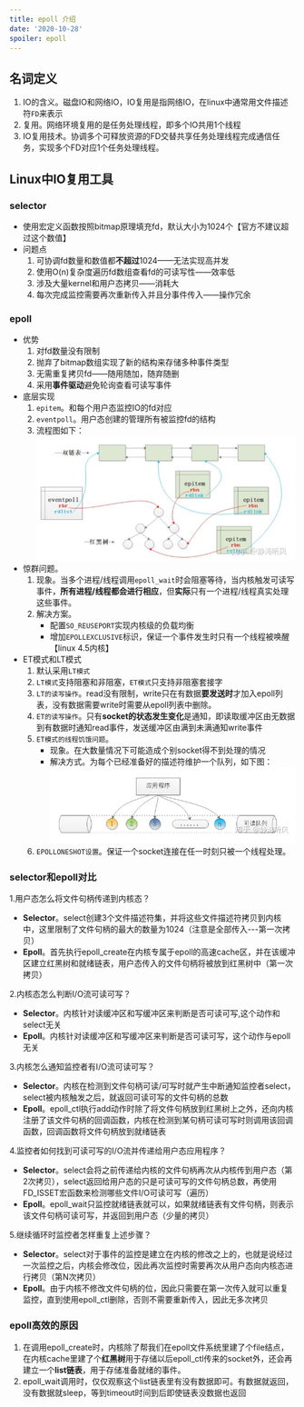 ```yaml
---
title: epoll 介绍
date: '2020-10-28'
spoiler: epoll
---
```


## 名词定义
1. IO的含义。磁盘IO和网络IO，IO复用是指网络IO，在linux中通常用文件描述符`FD`来表示
1. 复用。网络环境复用的是任务处理线程，即多个IO共用1个线程
1. IO复用技术。协调多个可释放资源的FD交替共享任务处理线程完成通信任务，实现多个FD对应1个任务处理线程。

## Linux中IO复用工具
### selector
- 使用宏定义函数按照bitmap原理填充fd，默认大小为1024个【官方不建议超过这个数值】
- 问题点
    1. 可协调fd数量和数值都**不超过**1024——无法实现高并发
    1. 使用O(n)复杂度遍历fd数组查看fd的可读写性——效率低
    1. 涉及大量kernel和用户态拷贝——消耗大
    1. 每次完成监控需要再次重新传入并且分事件传入——操作冗余

### epoll
- 优势
    1. 对fd数量没有限制
    1. 抛弃了bitmap数组实现了新的结构来存储多种事件类型
    1. 无需重复拷贝fd——随用随加，随弃随删
    1. 采用**事件驱动**避免轮询查看可读写事件
- 底层实现
    1. `epitem`。和每个用户态监控IO的fd对应
    1. `eventpoll`。用户态创建的管理所有被监控fd的结构
    1. 流程图如下：
    ![image](./epoll底层.png)
- 惊群问题。
    1. 现象。当多个进程/线程调用`epoll_wait`时会阻塞等待，当内核触发可读写事件，**所有进程/线程都会进行相应**，但**实际**只有一个进程/线程真实处理这些事件。
    1. 解决方案。
        - 配置`SO_REUSEPORT`实现内核级的负载均衡
        - 增加`EPOLLEXCLUSIVE`标识，保证一个事件发生时只有一个线程被唤醒【linux 4.5内核】
- ET模式和LT模式
    1. 默认采用`LT模式`
    1. `LT模式`支持阻塞和非阻塞，`ET模式`只支持非阻塞套接字
    1. `LT的读写操作`。read没有限制，write只在有数据**要发送时**才加入epoll列表，没有数据需要write时需要从epoll列表中删除。
    1. `ET的读写操作`。只有**socket的状态发生变化**是通知，即读取缓冲区由无数据到有数据时通知read事件，发送缓冲区由满到未满通知write事件
    1. `ET模式的线程饥饿问题`。
        - 现象。在大数量情况下可能造成个别socket得不到处理的情况
        - 解决方式。为每个已经准备好的描述符维护一个队列，如下图：
        ![image](./ET饥饿模式.png)
    1. `EPOLLONESHOT设置`。保证一个socket连接在任一时刻只被一个线程处理。

### selector和epoll对比
1.用户态怎么将文件句柄传递到内核态？
- **Selector**。select创建3个文件描述符集，并将这些文件描述符拷贝到内核中，这里限制了文件句柄的最大的数量为1024（注意是全部传入---第一次拷贝）
- **Epoll**。首先执行epoll_create在内核专属于epoll的高速cache区，并在该缓冲区建立红黑树和就绪链表，用户态传入的文件句柄将被放到红黑树中（第一次拷贝）

2.内核态怎么判断I/O流可读可写？
- **Selector**。内核针对读缓冲区和写缓冲区来判断是否可读可写,这个动作和select无关
- **Epoll**。内核针对读缓冲区和写缓冲区来判断是否可读可写，这个动作与epoll无关

3.内核怎么通知监控者有I/O流可读可写？
- **Selector**。内核在检测到文件句柄可读/可写时就产生中断通知监控者select，select被内核触发之后，就返回可读可写的文件句柄的总数
- **Epoll**。epoll_ctl执行add动作时除了将文件句柄放到红黑树上之外，还向内核注册了该文件句柄的回调函数，内核在检测到某句柄可读可写时则调用该回调函数，回调函数将文件句柄放到就绪链表

4.监控者如何找到可读可写的I/O流并传递给用户态应用程序？
- **Selector**。select会将之前传递给内核的文件句柄再次从内核传到用户态（第2次拷贝），select返回给用户态的只是可读可写的文件句柄总数，再使用FD_ISSET宏函数来检测哪些文件I/O可读可写（遍历）
- **Epoll**。epoll_wait只监控就绪链表就可以，如果就绪链表有文件句柄，则表示该文件句柄可读可写，并返回到用户态（少量的拷贝）

5.继续循环时监控者怎样重复上述步骤？
- **Selector**。select对于事件的监控是建立在内核的修改之上的，也就是说经过一次监控之后，内核会修改位，因此再次监控时需要再次从用户态向内核态进行拷贝（第N次拷贝）
- **Epoll**。由于内核不修改文件句柄的位，因此只需要在第一次传入就可以重复监控，直到使用epoll_ctl删除，否则不需要重新传入，因此无多次拷贝

### epoll高效的原因
1. 在调用epoll_create时，内核除了帮我们在epoll文件系统里建了个file结点，在内核cache里建了个**红黑树**用于存储以后epoll_ctl传来的socket外，还会再建立一个**list链表**，用于存储准备就绪的事件。
1. epoll_wait调用时，仅仅观察这个list链表里有没有数据即可。有数据就返回，没有数据就sleep，等到timeout时间到后即使链表没数据也返回
